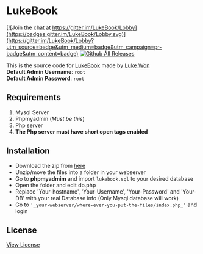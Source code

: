 # LukeBook  

[![Join the chat at https://gitter.im/LukeBook/Lobby](https://badges.gitter.im/LukeBook/Lobby.svg)](https://gitter.im/LukeBook/Lobby?utm_source=badge&utm_medium=badge&utm_campaign=pr-badge&utm_content=badge) 
[![Github All Releases](https://img.shields.io/github/downloads/LukeWonDotCom/LukeBook/total.svg)](https://github.com/LukeWonDotCom/LukeBook/archive/master.zip)  

This is the source code for [LukeBook](www.lukewon.com/lukebook) made by [Luke Won](@lukecywon)  
**Default Admin Username**: ``root``  
**Default Admin Password**: ``root``  
  
## **Requirements**  

1. Mysql Server  
2. Phpmyadmin (_Must be this_)  
3. Php server  
4. **The Php server must have short open tags enabled**  
  

## **Installation**   
* Download the zip from [here](https://github.com/LukeWonDotCom/LukeBook/archive/master.zip)
* Unzip/move the files into a folder in your webserver  
* Go to **phpmyadmim** and import ``lukebook.sql`` to your desired database  
* Open the folder and edit db.php  
* Replace 'Your-hostname', 'Your-Username', 'Your-Password' and 'Your-DB' with your real Database info (Only Mysql database will work)  
* Go to ``'_your-webserver/where-ever-you-put-the-files/index.php_'`` and login  

## License  
[View License](https://github.com/LukeWonDotCom/LukeBook/blob/master/LICENSE)  
